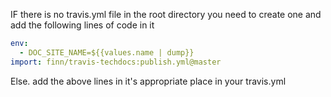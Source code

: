 IF there is no travis.yml file in the root directory you need to create one and add the following lines of code in it

``` yml
env:
  - DOC_SITE_NAME=${{values.name | dump}}
import: finn/travis-techdocs:publish.yml@master
```
Else. add the above lines in it's appropriate place in your travis.yml
